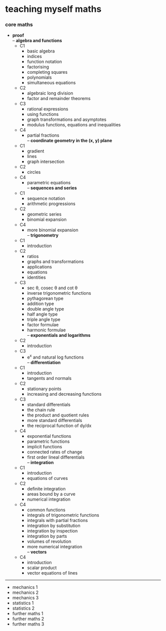 # teaching myself maths

### core maths

- **proof**  
– **algebra and functions**  
  - C1
    - basic algebra
    - indices
    - function notation
    - factorising
    - completing squares
    - polynomials
    - simultaneous equations
  - C2
    - algebraic long division
    - factor and remainder theorems
  - C3
    - rational expressions
    - using functions
    - graph transformations and asymptotes
    - modulus functions, equations and inequalities
  - C4
    - partial fractions  
– **coordinate geometry in the (x, y) plane**  
  - C1
    - gradient
    - lines
    - graph intersection
  - C2
    - circles
  - C4
    - parametric equations  
– **sequences and series**  
  - C1
    - sequence notation
    - arithmetic progressions
  - C2
    - geometric series
    - binomial expansion
  - C4
    - more binomial expansion  
– **trigonometry**  
  - C1
    - introduction
  - C2
    - ratios
    - graphs and transformations
    - applications
    - equations
    - identities
  - C3
    - sec θ, cosec θ and cot θ
    - inverse trigonometric functions
    - pythagorean type
    - addition type
    - double angle type
    - half angle type
    - triple angle type
    - factor formulae
    - harmonic formulae  
– **exponentials and logarithms**  
  - C2
    - introduction
  - C3
    - e<sup>x</sup> and natural log functions  
– **differentiation**  
  - C1
    - introduction
    - tangents and normals
  - C2
    - stationary points
    - increasing and decreasing functions
  - C3
    - standard differentials
    - the chain rule
    - the product and quotient rules
    - more standard differentials
    - the reciprocal function of dy/dx
  - C4
    - exponential functions
    - parametric functions
    - implicit functions
    - connected rates of change
    - first order lineal differentials  
– **integration**  
  - C1
    - introduction
    - equations of curves
  - C2
    - definite integration
    - areas bound by a curve
    - numerical integration
  - C4
    - common functions
    - integrals of trigonometric functions
    - integrals with partial fractions
    - integration by substitution
    - integration by inspection
    - integration by parts
    - volumes of revolution
    - more numerical integration  
– **vectors**  
  - C4
    - introduction
    - scalar product
    - vector equations of lines

----

- mechanics 1
- mechanics 2
- mechanics 3
- statistics 1
- statistics 2
- further maths 1
- further maths 2
- further maths 3
